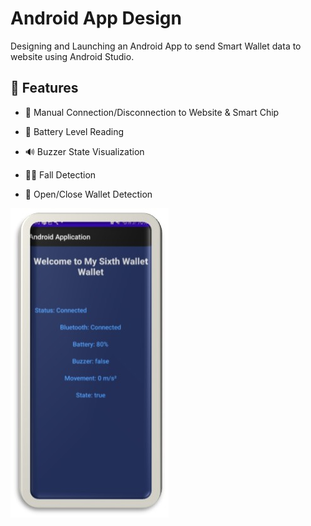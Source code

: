 # Android App Design

Designing and Launching an Android App to send Smart Wallet data to website using Android Studio.

## 🧠 Features

- 🔌 Manual Connection/Disconnection to Website & Smart Chip

- 🔋 Battery Level Reading

- 🔊 Buzzer State Visualization

- 🤸‍♂️ Fall Detection

- 👜 Open/Close Wallet Detection

![Android App](https://github.com/joshmessi10/DisenoProducto2-Herran-Lopez-Molina/blob/main/images/AndroidApp.jpg?raw=true)
